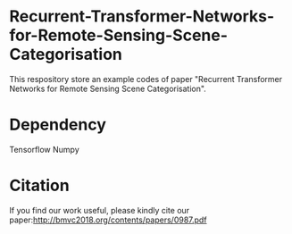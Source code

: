 # Recurrent-Transformer-Networks-for-Remote-Sensing-Scene-Categorisation
This respository store an example codes of paper "Recurrent Transformer Networks for Remote Sensing Scene Categorisation".
# Dependency
Tensorflow
Numpy
# Citation
If you find our work useful, please kindly cite our paper:http://bmvc2018.org/contents/papers/0987.pdf
